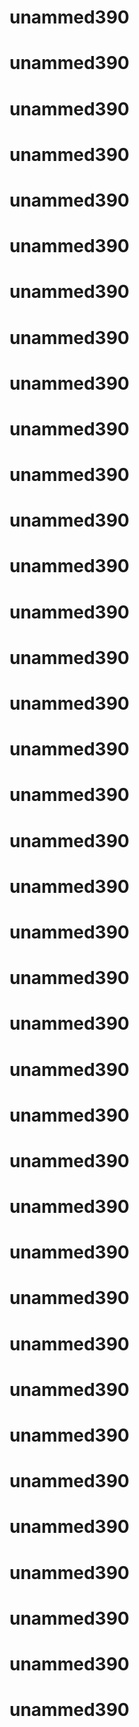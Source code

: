 # unammed390
# unammed390
# unammed390
# unammed390
# unammed390
# unammed390
# unammed390
# unammed390
# unammed390
# unammed390
# unammed390
# unammed390
# unammed390
# unammed390
# unammed390
# unammed390
# unammed390
# unammed390
# unammed390
# unammed390
# unammed390
# unammed390
# unammed390
# unammed390
# unammed390
# unammed390
# unammed390
# unammed390
# unammed390
# unammed390
# unammed390
# unammed390
# unammed390
# unammed390
# unammed390
# unammed390
# unammed390
# unammed390
